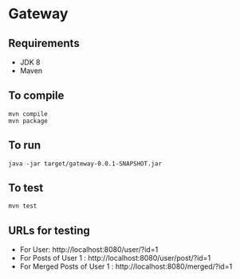 # Gateway

## Requirements

- JDK 8
- Maven

## To compile
```
mvn compile
mvn package
```
## To run
```
java -jar target/gateway-0.0.1-SNAPSHOT.jar
```
## To test
```
mvn test
```
## URLs for testing
- For User: http://localhost:8080/user/?id=1
- For Posts of User 1 : http://localhost:8080/user/post/?id=1
- For Merged Posts of User 1 : http://localhost:8080/merged/?id=1
